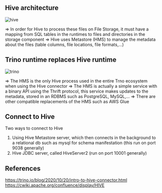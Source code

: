 ## Hive architecture
![hive](https://user-images.githubusercontent.com/12546802/143522110-f4c130ce-810a-4c35-8e5c-615d435f1cdb.png)


=> In order for Hive to process these files on File Storage, it must have a mapping from SQL tables in the runtimes to files and directories in the storage component => Hive uses Metastore (HMS) to manage the metadata about the files (table columns, file locations, file formats,...)

## Trino runtime replaces Hive runtime
![trino](https://user-images.githubusercontent.com/12546802/143522425-9219fa06-7335-4347-9edb-019ef379e733.png)

=> The HMS is the only Hive process used in the entire Trno ecosystem when using the Hive connector
=> The HMS is actually a simple service with a binary API using the Thrift protocol, this service makes updates to the metadata, stored in an RDBMS such as PostgreSQL, MySQL,...
=> There are other compatible replacements of the HMS such as AWS Glue

## Connect to Hive
Two ways to connect to Hive
1. Using Hive Metastore server, which then connects in the background to a relational db such as mysql for schema manifestation (this run on port 9038 generally)
2. Hive JDBC server, called HiveServer2 (run on port 10001 generally)

## References
https://trino.io/blog/2020/10/20/intro-to-hive-connector.html
https://cwiki.apache.org/confluence/display/HIVE
